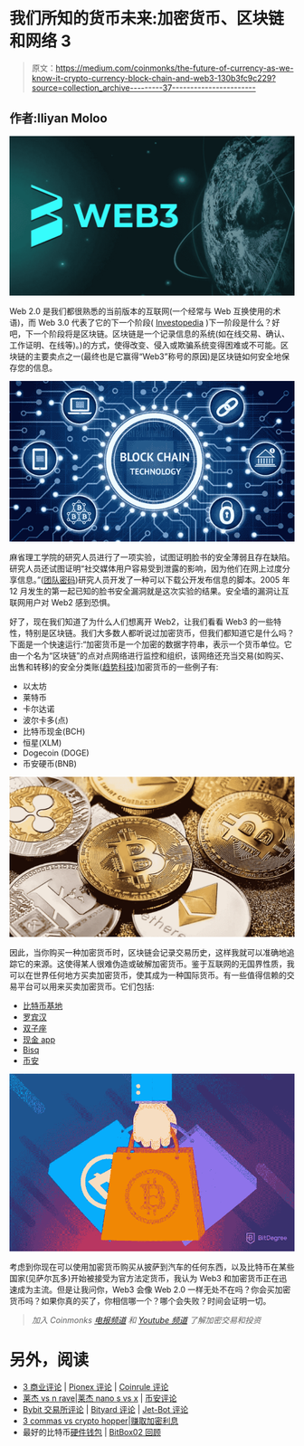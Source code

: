 # 我们所知的货币未来:加密货币、区块链和网络 3

> 原文：<https://medium.com/coinmonks/the-future-of-currency-as-we-know-it-crypto-currency-block-chain-and-web3-130b3fc9c229?source=collection_archive---------37----------------------->

## 作者:Iliyan Moloo

![](img/f44142e51aceba8af2d9e47a23555352.png)

Web 2.0 是我们都很熟悉的当前版本的互联网(一个经常与 Web 互换使用的术语)，而 Web 3.0 代表了它的下一个阶段( [Investopedia](https://www.investopedia.com/web-20-web-30-5208698) )下一阶段是什么？好吧，下一个阶段将是区块链。区块链是一个记录信息的系统(如在线交易、确认、工作证明、在线等)。)的方式，使得改变、侵入或欺骗系统变得困难或不可能。区块链的主要卖点之一(最终也是它赢得“Web3”称号的原因)是区块链如何安全地保存您的信息。

![](img/6a97fc3ed366ffd5f02f58df6ac19366.png)

麻省理工学院的研究人员进行了一项实验，试图证明脸书的安全薄弱且存在缺陷。研究人员还试图证明“社交媒体用户容易受到泄露的影响，因为他们在网上过度分享信息。”([团队密码](https://teampassword.com/blog/facebook-hacks-a-history-of-security-breaches-at-facebook))研究人员开发了一种可以下载公开发布信息的脚本。2005 年 12 月发生的第一起已知的脸书安全漏洞就是这次实验的结果。安全墙的漏洞让互联网用户对 Web2 感到恐惧。

好了，现在我们知道了为什么人们想离开 Web2，让我们看看 Web3 的一些特性，特别是区块链。我们大多数人都听说过加密货币，但我们都知道它是什么吗？下面是一个快速运行:“加密货币是一个加密的数据字符串，表示一个货币单位。它由一个名为“区块链”的点对点网络进行监控和组织，该网络还充当交易(如购买、出售和转移)的安全分类账([趋势科技](https://www.trendmicro.com/vinfo/us/security/definition/cryptocurrency))加密货币的一些例子有:

*   以太坊
*   莱特币
*   卡尔达诺
*   波尔卡多(点)
*   比特币现金(BCH)
*   恒星(XLM)
*   Dogecoin (DOGE)
*   币安硬币(BNB)

![](img/8e2cf8aa085918795b1e73e1bb5e35d0.png)

因此，当你购买一种加密货币时，区块链会记录交易历史，这样我就可以准确地追踪它的来源。这使得某人很难伪造或破解加密货币。鉴于互联网的无国界性质，我可以在世界任何地方买卖加密货币，使其成为一种国际货币。有一些值得信赖的交易平台可以用来买卖加密货币。它们包括:

*   [比特币基地](https://www.coinbase.com/partner/brand-v3?utm_source=google_search_b&utm_medium=cpc&utm_campaign=16219887790&utm_content=131228224257&utm_term=coinbase&utm_creative=582208283668&utm_device=m&utm_placement=&utm_network=g&utm_location=1001976&gbraid=0AAAAADG_HHUcjoM6DIUw3RxU936QdmDqL&gclid=CjwKCAiAprGRBhBgEiwANJEY7E9ALBaiEaEgwwdGugHI43tNhoB0ci2L5iW3Tu3j4Vw1HCRCvvbXOBoCW4kQAvD_BwE)
*   [罗宾汉](https://robinhood.com/us/en?utm_source=google&utm_campaign=8140492048&utm_content=84157066037&utm_term=397570358802__robinhood__e&utm_medium=cpc&gbraid=0AAAAADNGvrP6G5Aj_0eCBIBl1kB7UmXT5&gclid=CjwKCAiAprGRBhBgEiwANJEY7CqXm_SzE3xGWIDwxYtUhG8nwuEMNYun_YWJFRq_ezvKqLSgsMdbIxoCHmkQAvD_BwE)
*   [双子座](https://www.gemini.com)
*   [现金 app](https://cash.app)
*   [Bisq](https://bisq.network)
*   [币安](https://www.binance.com/en)

![](img/11390924074d77ef537f476870288167.png)

考虑到你现在可以使用加密货币购买从披萨到汽车的任何东西，以及比特币在某些国家(见萨尔瓦多)开始被接受为官方法定货币，我认为 Web3 和加密货币正在迅速成为主流。但是让我问你，Web3 会像 Web 2.0 一样无处不在吗？你会买加密货币吗？如果你真的买了，你相信哪一个？哪个会失败？时间会证明一切。

> *加入 Coinmonks* [*电报频道*](https://t.me/coincodecap) *和* [*Youtube 频道*](https://www.youtube.com/c/coinmonks/videos) *了解加密交易和投资*

# 另外，阅读

*   [3 商业评论](/coinmonks/3commas-review-an-excellent-crypto-trading-bot-2020-1313a58bec92) | [Pionex 评论](https://coincodecap.com/pionex-review-exchange-with-crypto-trading-bot) | [Coinrule 评论](/coinmonks/coinrule-review-2021-a-beginner-friendly-crypto-trading-bot-daf0504848ba)
*   [莱杰 vs n rave](/coinmonks/ledger-vs-ngrave-zero-7e40f0c1d694)|[莱杰 nano s vs x](/coinmonks/ledger-nano-s-vs-x-battery-hardware-price-storage-59a6663fe3b0) | [币安评论](/coinmonks/binance-review-ee10d3bf3b6e)
*   [Bybit 交易所评论](/coinmonks/bybit-exchange-review-dbd570019b71) | [Bityard 评论](https://coincodecap.com/bityard-reivew) | [Jet-Bot 评论](https://coincodecap.com/jet-bot-review)
*   [3 commas vs crypto hopper](/coinmonks/3commas-vs-pionex-vs-cryptohopper-best-crypto-bot-6a98d2baa203)|[赚取加密利息](/coinmonks/earn-crypto-interest-b10b810fdda3)
*   最好的比特币[硬件钱包](/coinmonks/hardware-wallets-dfa1211730c6) | [BitBox02 回顾](/coinmonks/bitbox02-review-your-swiss-bitcoin-hardware-wallet-c36c88fff29)